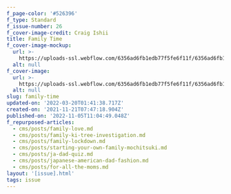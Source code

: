 ```yaml
---
f_page-color: '#526396'
f_type: Standard
f_issue-number: 26
f_cover-image-credit: Craig Ishii
title: Family Time
f_cover-image-mockup:
  url: >-
    https://uploads-ssl.webflow.com/6356ad6fb1edb77f5fe6f11f/6356ad6fb1edb7fbace6fa37_61be49095f3edb30782d97c2_6199f97364cdd022778de0a6_Magazine20Mockup.png
  alt: null
f_cover-image:
  url: >-
    https://uploads-ssl.webflow.com/6356ad6fb1edb77f5fe6f11f/6356ad6fb1edb709dde6fa1d_61be4733609f8d0da97b8725_6199f89f140958314a09208c_Yo20Media20November20202120Cover.png
  alt: null
slug: family-time
updated-on: '2022-03-20T01:41:38.717Z'
created-on: '2021-11-21T07:47:18.904Z'
published-on: '2022-11-05T11:04:49.048Z'
f_repurposed-articles:
  - cms/posts/family-love.md
  - cms/posts/family-ki-tree-investigation.md
  - cms/posts/family-lockdown.md
  - cms/posts/starting-your-own-family-mochitsuki.md
  - cms/posts/ja-dad-quiz.md
  - cms/posts/japanese-american-dad-fashion.md
  - cms/posts/for-all-the-moms.md
layout: '[issue].html'
tags: issue
---
```



